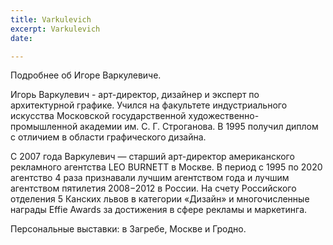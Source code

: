 ```yaml
---
title: Varkulevich
excerpt: Varkulevich
date: 

---
```

Подробнее об Игоре Варкулевиче.


Игорь Варкулевич - арт-директор, дизайнер и эксперт по архитектурной графике. Учился на факультете индустриального искусства Московской государственной художественно-промышленной академии им. С. Г. Строганова. В 1995 получил диплом с отличием в области графического дизайна. 

С 2007 года Варкулевич — старший арт-директор американского рекламного агентства LEO BURNETT в Москве. В период с 1995 по 2020 агентство 4 раза признавали лучшим агентством года и лучшим агентством пятилетия 2008−2012 в России. На счету Российского отделения 5 Канских львов в категории «Дизайн» и многочисленные награды Effie Awards за достижения в сфере рекламы и маркетинга. 

Персональные выставки: в Загребе, Москве и Гродно.
